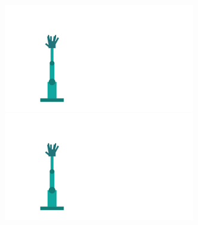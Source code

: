 
<a href="https://github.com/cyanavocado#gh-light-mode-only">
  <img src="https://raw.githubusercontent.com/cyanavocado/cyanavocado/main/chat.svg" alt="Light Mode SVG" />
</a>

<a href="https://github.com/cyanavocado#gh-dark-mode-only">
  <img src="https://raw.githubusercontent.com/cyanavocado/cyanavocado/main/template.svg" alt="Dark Mode SVG" />
</a>
